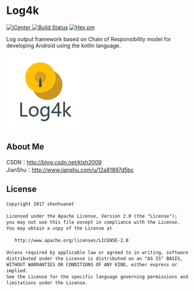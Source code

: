 # Log4k
[![jCenter](https://img.shields.io/badge/version-1.0.0-yellowgreen.svg) ](https://dl.bintray.com/shenhuanetos/maven/com/shenhua/libs/log4k/1.0.0/)
[![Build Status](https://img.shields.io/travis/rust-lang/rust/master.svg)](https://bintray.com/shenhuanetos/maven/log4k)
[![Hex.pm](https://img.shields.io/hexpm/l/plug.svg)](https://www.apache.org/licenses/LICENSE-2.0.html)

Log output framework based on Chain of Responsibility model for developing Android using the kotlin language.

![logo](https://raw.githubusercontent.com/shenhuanet/Log4k/master/art/log4k.png)

## About Me
CSDN：http://blog.csdn.net/klxh2009<br>
JianShu：http://www.jianshu.com/u/12a81897d5bc

## License

    Copyright 2017 shenhuanet

    Licensed under the Apache License, Version 2.0 (the "License");
    you may not use this file except in compliance with the License.
    You may obtain a copy of the License at

       http://www.apache.org/licenses/LICENSE-2.0

    Unless required by applicable law or agreed to in writing, software
    distributed under the License is distributed on an "AS IS" BASIS,
    WITHOUT WARRANTIES OR CONDITIONS OF ANY KIND, either express or implied.
    See the License for the specific language governing permissions and
    limitations under the License.